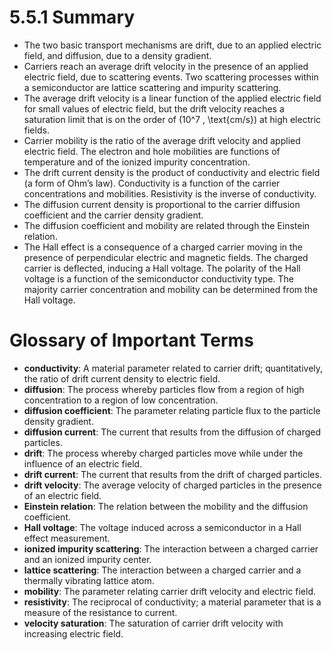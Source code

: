 # 5.5.1 Summary

- The two basic transport mechanisms are drift, due to an applied electric field, and diffusion, due to a density gradient.
- Carriers reach an average drift velocity in the presence of an applied electric field, due to scattering events. Two scattering processes within a semiconductor are lattice scattering and impurity scattering.
- The average drift velocity is a linear function of the applied electric field for small values of electric field, but the drift velocity reaches a saturation limit that is on the order of \(10^7 \, \text{cm/s}\) at high electric fields.
- Carrier mobility is the ratio of the average drift velocity and applied electric field. The electron and hole mobilities are functions of temperature and of the ionized impurity concentration.
- The drift current density is the product of conductivity and electric field (a form of Ohm’s law). Conductivity is a function of the carrier concentrations and mobilities. Resistivity is the inverse of conductivity.
- The diffusion current density is proportional to the carrier diffusion coefficient and the carrier density gradient.
- The diffusion coefficient and mobility are related through the Einstein relation.
- The Hall effect is a consequence of a charged carrier moving in the presence of perpendicular electric and magnetic fields. The charged carrier is deflected, inducing a Hall voltage. The polarity of the Hall voltage is a function of the semiconductor conductivity type. The majority carrier concentration and mobility can be determined from the Hall voltage.

# Glossary of Important Terms

- **conductivity**: A material parameter related to carrier drift; quantitatively, the ratio of drift current density to electric field.
- **diffusion**: The process whereby particles flow from a region of high concentration to a region of low concentration.
- **diffusion coefficient**: The parameter relating particle flux to the particle density gradient.
- **diffusion current**: The current that results from the diffusion of charged particles.
- **drift**: The process whereby charged particles move while under the influence of an electric field.
- **drift current**: The current that results from the drift of charged particles.
- **drift velocity**: The average velocity of charged particles in the presence of an electric field.
- **Einstein relation**: The relation between the mobility and the diffusion coefficient.
- **Hall voltage**: The voltage induced across a semiconductor in a Hall effect measurement.
- **ionized impurity scattering**: The interaction between a charged carrier and an ionized impurity center.
- **lattice scattering**: The interaction between a charged carrier and a thermally vibrating lattice atom.
- **mobility**: The parameter relating carrier drift velocity and electric field.
- **resistivity**: The reciprocal of conductivity; a material parameter that is a measure of the resistance to current.
- **velocity saturation**: The saturation of carrier drift velocity with increasing electric field.